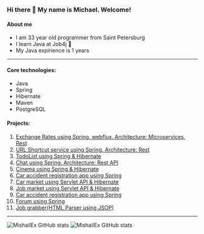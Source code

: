 ### Hi there 👋 My name is Michael. Welcome!
#### About me
- I am 33 year old programmer from Saint Petersburg
- I learn Java at Job4j :memo:
- My Java expirience is 1 years
____
#### Core technologies:
- Java
- Spring
- Hibernate
- Maven
- PostgreSQL
#### Projects:
1. [Exchange Rates using Spring, webflux. Architecture: Microservices, Rest](https://github.com/MishailEx/exchangeRates)
2. [URL Shortcut service using Spring. Architecture: Rest](https://github.com/MishailEx/job4j_url_shortcut)
3. [TodoList using Spring & Hibernate](https://github.com/MishailEx/todo)
4. [Chat using Spring. Architecture: Rest API](https://github.com/MishailEx/job4j_chat)
5. [Cinema using Spring & Hibernate](https://github.com/MishailEx/cinema)
6. [Car accident registration app using Spring](https://github.com/MishailEx/job4j_car_accident)
7. [Car market using Servlet API & Hibernate](https://github.com/MishailEx/job4j_cars)
8. [Job market using Servlet API & Hibernate](https://github.com/MishailEx/job4j_dreamjob)
9. [Car accident registration app using Spring](https://github.com/MishailEx/job4j_car_accident)
10. [Forum using Spring](https://github.com/MishailEx/job4j_forum)
11. [Job grabber(HTML Parser using JSOP)](https://github.com/MishailEx/job4j_grabber)
____
![MishailEx GitHub stats](https://github-readme-stats.vercel.app/api/top-langs?username=mishailex&show_icons=true&locale=en&layout=compact)
![MishailEx GitHub stats](https://github-readme-stats.vercel.app/api?username=mishailex&hide=prs,issues,stars,contributions)

